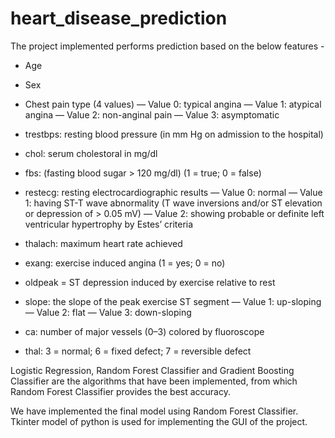 # heart_disease_prediction
The project implemented performs prediction based on the below features - 
- Age
- Sex
- Chest pain type (4 values)
— Value 0: typical angina
— Value 1: atypical angina
— Value 2: non-anginal pain 
— Value 3: asymptomatic
- trestbps: resting blood pressure (in mm Hg on admission to the hospital)
- chol: serum cholestoral in mg/dl
- fbs: (fasting blood sugar > 120 mg/dl) (1 = true; 0 = false)
- restecg: resting electrocardiographic results
— Value 0: normal
— Value 1: having ST-T wave abnormality (T wave inversions and/or ST elevation or depression of > 0.05 mV)
— Value 2: showing probable or definite left ventricular hypertrophy by Estes’ criteria
- thalach: maximum heart rate achieved
- exang: exercise induced angina (1 = yes; 0 = no)
- oldpeak = ST depression induced by exercise relative to rest

- slope: the slope of the peak exercise ST segment
— Value 1: up-sloping
— Value 2: flat
— Value 3: down-sloping
- ca: number of major vessels (0–3) colored by fluoroscope
- thal: 3 = normal; 6 = fixed defect; 7 = reversible defect



Logistic Regression, Random Forest Classifier and Gradient Boosting Classifier are the algorithms that have been implemented, from which Random Forest Classifier
provides the best accuracy.



We have implemented the final model using Random Forest Classifier.
Tkinter model of python is used for implementing the GUI of the project.
